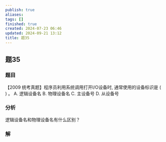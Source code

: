 ```yaml
---
publish: true
aliases: 
tags: []
finished: true
created: 2024-07-23 06:46
updated: 2024-09-21 13:12
title: 题35
---
```

## 题35
### 题目
【2009 统考真题】程序员利用系统调用打开I/O设备时, 通常使用的设备标识是 ( ) 。
A. 逻辑设备名 
B. 物理设备名 
C. 主设备号 
D. 从设备号
### 分析
逻辑设备名和物理设备名有什么区别？
### 解
